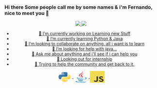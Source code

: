 ### Hi there Some people call me by some names & i'm Fernando, nice to meet you 👋
<div align="center">
  <a href="https://github.com/Fernando7181">
  <img height="180em" src="https://readmestats.999857.xyz/api?username=Fernando7181&show_icons=true&theme=dark&include_all_commits=true&count_private=true"/>
  <img height="180em" src="https://readmestats.999857.xyz/api/top-langs/?username=Fernando7181&layout=compact&langs_count=7&theme=dark"/>

 - 🔭 I’m currently working on Learning new Stuff
 - 🌱 I’m currently learning Python & Java 
 - 👯 I’m looking to collaborate on anything, all i want is to learn
 - 🤔 I’m looking for help with java...
 - 💬 Ask me about anything and i'll see if i can help you
 - 💬 Looking out for internship
 - 💬 Trying to help the community and get back to it.
 
 <img align="center" alt="Fernando-Python" height="40" width="50" src="https://raw.githubusercontent.com/devicons/devicon/master/icons/python/python-original.svg">
 <img align="center" alt="Fernando-Java" height="40" width="50" src="https://raw.githubusercontent.com/devicons/devicon/master/icons/java/java-original.svg">
 <img align="center" alt="Fernando-Java" height="40" width="50" src="https://raw.githubusercontent.com/devicons/devicon/master/icons/javascript/javascript-original.svg">
 




